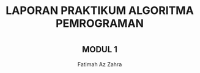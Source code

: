 # <h1 align="center">LAPORAN PRAKTIKUM ALGORITMA PEMROGRAMAN</h1>
# <h2 align="center">MODUL 1 </h2>
<p align="center">Fatimah Az Zahra</p>

